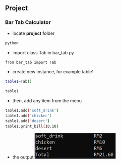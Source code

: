 ## Project
### Bar Tab Calculator
- locate **project** folder
```bash
python
```
- import class Tab in bar_tab.py 
```bash
from bar_tab import Tab
```
- create new instance, for example table1
```bash
table1=Tab()
```
```bash
table1
```
- then, add any item from the menu
```bash
table1.add('soft_drink')
table1.add('chicken')
table1.add('desert')
table1.print_bill(10,10)
```
- the output
![tol-menu](menu.png)
